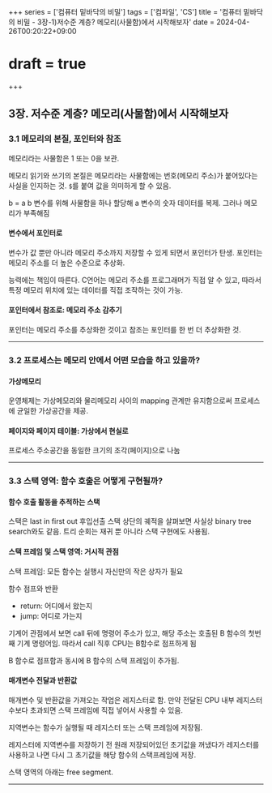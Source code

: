 +++
series = ['컴퓨터 밑바닥의 비밀']
tags = ['컴파일', 'CS']
title = '컴퓨터 밑바닥의 비밀 - 3장-1)저수준 계층? 메모리(사물함)에서 시작해보자'
date = 2024-04-26T00:20:22+09:00
# draft = true
+++
## 3장. 저수준 계층? 메모리(사물함)에서 시작해보자

### 3.1 메모리의 본질, 포인터와 참조

메모리라는 사물함은 1 또는 0을 보관.

메모리 읽기와 쓰기의 본질은 메모리라는 사물함에는 번호(메모리 주소)가 붙어있다는 사실을 인지하는 것. 
`$`를 붙여 값을 의미하게 할 수 있음. 

b = a
b 변수를 위해 사물함을 하나 할당해 a 변수의 숫자 데이터를 복제.
그러나 메모리가 부족해짐

#### 변수에서 포인터로
변수가 값 뿐만 아니라 메모리 주소까지 저장할 수 있게 되면서 포인터가 탄생.
포인터는 메모리 주소를 더 높은 수준으로 추상화.

능력에는 책임이 따른다.
C언어는 메모리 주소를 프로그래머가 직접 알 수 있고, 
따라서 특정 메모리 위치에 있는 데이터를 직접 조작하는 것이 가능.

#### 포인터에서 참조로: 메모리 주소 감추기
포인터는 메모리 주소를 추상화한 것이고 
참조는 포인터를 한 번 더 추상화한 것.

---
### 3.2 프로세스는 메모리 안에서 어떤 모습을 하고 있을까?
#### 가상메모리
운영체제는 가상메모리와 물리메모리 사이의 mapping 관계만 유지함으로써
프로세스에 균일한 가상공간을 제공.

#### 페이지와 페이지 테이블: 가상에서 현실로
프로세스 주소공간을 동일한 크기의 조각(페이지)으로 나눔

---
### 3.3 스택 영역: 함수 호출은 어떻게 구현될까?

#### 함수 호출 활동을 추적하는 스택
스택은 last in first out 후입선출
스택 상단의 궤적을 살펴보면 사실상 binary tree search와도 같음.
트리 순회는 재귀 뿐 아니라 스택 구현에도 사용됨.

#### 스택 프레임 및 스택 영역: 거시적 관점
스택 프레임: 모든 함수는 실행시 자신만의 작은 상자가 필요

함수 점프와 반환
- return: 어디에서 왔는지
- jump: 어디로 가는지

기계어 관점에서 보면
call 뒤에 명령어 주소가 있고, 해당 주소는 호출된 B 함수의 첫번째 기계 명령어임.
따라서 call 직후 CPU는 B함수로 점프하게 됨

B 함수로 점프함과 동시에 B 함수의 스택 프레임이 추가됨.

#### 매개변수 전달과 반환값
매개변수 및 반환값을 가져오는 작업은 레지스터로 함.
만약 전달된 CPU 내부 레지스터 수보다 초과되면 스택 프레임에 직접 넣어서 사용할 수 있음. 

지역변수는 함수가 실행될 때 레지스터 또는 스택 프레임에 저장됨.

레지스터에 지역변수를 저장하기 전 
원래 저장되어있던 초기값을 꺼냈다가
레지스터를 사용하고 나면 다시 그 초기값을 해당 함수의 스택프레임에 저장.

스택 영역의 아래는 free segment.

---